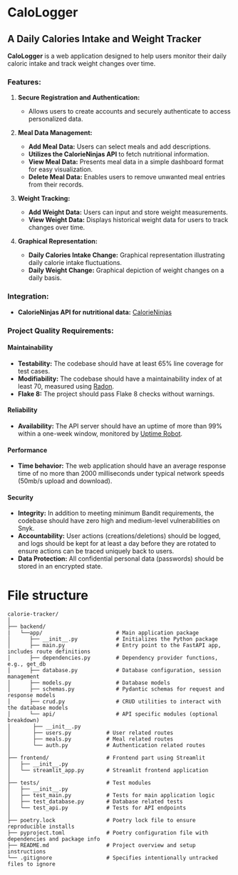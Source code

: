 # CaloLogger
## A Daily Calories Intake and Weight Tracker

**CaloLogger** is a web application designed to help users monitor their daily caloric intake and track weight changes over time.

### Features:

1. **Secure Registration and Authentication:**
   - Allows users to create accounts and securely authenticate to access personalized data.

2. **Meal Data Management:**
   - **Add Meal Data:** Users can select meals and add descriptions.
   - **Utilizes the CalorieNinjas API** to fetch nutritional information.
   - **View Meal Data:** Presents meal data in a simple dashboard format for easy visualization.
   - **Delete Meal Data:** Enables users to remove unwanted meal entries from their records.

3. **Weight Tracking:**
   - **Add Weight Data:** Users can input and store weight measurements.
   - **View Weight Data:** Displays historical weight data for users to track changes over time.

4. **Graphical Representation:**
   - **Daily Calories Intake Change:** Graphical representation illustrating daily calorie intake fluctuations.
   - **Daily Weight Change:** Graphical depiction of weight changes on a daily basis.

### Integration:
- **CalorieNinjas API for nutritional data:** [CalorieNinjas](https://calorieninjas.com/api)

### Project Quality Requirements:

#### Maintainability
- **Testability:** The codebase should have at least 65% line coverage for test cases.
- **Modifiability:** The codebase should have a maintainability index of at least 70, measured using [Radon](https://pypi.org/project/radon).
- **Flake 8:** The project should pass Flake 8 checks without warnings.

#### Reliability
- **Availability:** The API server should have an uptime of more than 99% within a one-week window, monitored by [Uptime Robot](https://uptimerobot.com/).

#### Performance
- **Time behavior:** The web application should have an average response time of no more than 2000 milliseconds under typical network speeds (50mb/s upload and download).

#### Security
- **Integrity:** In addition to meeting minimum Bandit requirements, the codebase should have zero high and medium-level vulnerabilities on Snyk.
- **Accountability:** User actions (creations/deletions) should be logged, and logs should be kept for at least a day before they are rotated to ensure actions can be traced uniquely back to users.
- **Data Protection:** All confidential personal data (passwords) should be stored in an encrypted state.


# File structure

```
calorie-tracker/
│
├── backend/
|   └──app/                       # Main application package
│      ├── __init__.py            # Initializes the Python package
│      ├── main.py                # Entry point to the FastAPI app, includes route definitions
│      ├── dependencies.py        # Dependency provider functions, e.g., get_db
│      ├── database.py            # Database configuration, session management
│      ├── models.py              # Database models
│      ├── schemas.py             # Pydantic schemas for request and response models
│      ├── crud.py                # CRUD utilities to interact with the database models
│      └── api/                   # API specific modules (optional breakdown)
│       ├── __init__.py
│       ├── users.py           # User related routes
│       ├── meals.py           # Meal related routes
│       └── auth.py            # Authentication related routes
│
├── frontend/                  # Frontend part using Streamlit
│   ├── __init__.py
│   └── streamlit_app.py       # Streamlit frontend application
│
├── tests/                     # Test modules
│   ├── __init__.py
│   ├── test_main.py           # Tests for main application logic
│   ├── test_database.py       # Database related tests
│   └── test_api.py            # Tests for API endpoints
│
├── poetry.lock                # Poetry lock file to ensure reproducible installs
├── pyproject.toml             # Poetry configuration file with dependencies and package info
├── README.md                  # Project overview and setup instructions
└── .gitignore                 # Specifies intentionally untracked files to ignore
```

